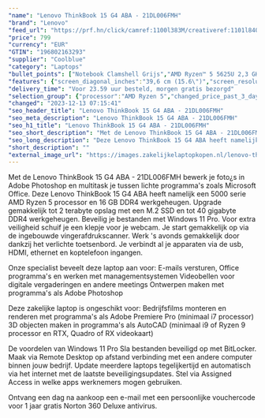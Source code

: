 ```yaml
---
"name": "Lenovo ThinkBook 15 G4 ABA - 21DL006FMH"
"brand": "Lenovo"
"feed_url": "https://prf.hn/click/camref:1100l383M/creativeref:1101l84031/destination:https%3A%2F%2Fwww.coolblue.nl%2Fproduct%2F923095"
"price": 799
"currency": "EUR"
"GTIN": "196802163293"
"supplier": "Coolblue"
"category": "Laptops"
"bullet_points": ["Notebook Clamshell Grijs","AMD Ryzen™ 5 5625U 2,3 GHz","39,6 cm (15.6\") Full HD 1920 x 1080 Pixels IPS LED backlight 16:9","16 GB DDR4-SDRAM 3200 MHz 1 x 8 GB","512 GB SSD","AMD Radeon Graphics","Wi-Fi 6 (802.11ax) Ethernet LAN 1000,100 Mbit/s Bluetooth 5.1","Lithium-Polymeer (LiPo) 45 Wh 6 uur 65 W","Windows 11 Pro 64-bit"]
"features": {"screen_diagonal_inches":"39,6 cm (15.6\")","screen_resolution":"1920 x 1080 Pixels","processor_family":"AMD Ryzen™ 5","memory_size":"16 GB","memory_type":"DDR4-SDRAM","total_storage_space":"512 GB","operating_system":"Windows 11 Pro","battery_capacity":"45 Wh","width":"357 mm","depth":"235 mm","height":"18,9 mm","weight":"1,7 kg"}
"delivery_time": "Voor 23.59 uur besteld, morgen gratis bezorgd"
"selection_group": {"processor":"AMD Ryzen 5","changed_price_past_3_days":false,"product_family":"ThinkBook"}
"changed": "2023-12-13 07:15:41"
"seo_header_title": "Lenovo ThinkBook 15 G4 ABA - 21DL006FMH"
"seo_meta_description": "Lenovo ThinkBook 15 G4 ABA - 21DL006FMH"
"seo_h1_title": "Lenovo ThinkBook 15 G4 ABA - 21DL006FMH"
"seo_short_description": "Met de Lenovo ThinkBook 15 G4 ABA - 21DL006FMH bewerk je foto¿s in Adobe Photoshop en multitask je tussen lichte programma's zoals Microsoft Office."
"seo_long_description": "Deze Lenovo ThinkBook 15 G4 ABA heeft namelijk een 5000 serie AMD Ryzen 5 processor en 16 GB DDR4 werkgeheugen. Upgrade gemakkelijk tot 2 terabyte opslag met een M. 2 SSD en tot 40 gigabyte DDR4 werkgeheugen. Beveilig je bestanden met Windows 11 Pro. Voor extra veiligheid schuif je een klepje voor je webcam. Je start gemakkelijk op via de ingebouwde vingerafdrukscanner. Werk 's avonds gemakkelijk door dankzij het verlichte toetsenbord. Je verbindt al je apparaten via de usb, HDMI, ethernet en koptelefoon ingangen. \r\n\r\nOnze specialist beveelt deze laptop aan voor:\r\nE-mails versturen, Office programma's en werken met managementsystemen\r\nVideobellen voor digitale vergaderingen en andere meetings\r\nOntwerpen maken met programma's als Adobe Photoshop\r\n\r\n\r\nDeze zakelijke laptop is ongeschikt voor:\r\nBedrijfsfilms monteren en renderen met programma's als Adobe Premiere Pro (minimaal i7 processor)\r\n3D objecten maken in programma's als AutoCAD (minimaal i9 of Ryzen 9 processor en RTX, Quadro of RX videokaart) \r\n\r\n\r\nDe voordelen van Windows 11 Pro\r\nSla bestanden beveiligd op met BitLocker. \r\nMaak via Remote Desktop op afstand verbinding met een andere computer binnen jouw bedrijf. \r\nUpdate meerdere laptops tegelijkertijd en automatisch via het internet met de laatste beveiligingsupdates. \r\nStel via Assigned Access in welke apps werknemers mogen gebruiken. \r\n\r\n \r\nOntvang een dag na aankoop een e-mail met een persoonlijke vouchercode voor 1 jaar gratis Norton 360 Deluxe antivirus."
"short_description": ""
"external_image_url": "https://images.zakelijkelaptopkopen.nl/lenovo-thinkbook-15-g4-aba-21dl006fmh.webp"
---
```


Met de Lenovo ThinkBook 15 G4 ABA - 21DL006FMH bewerk je foto¿s in Adobe Photoshop en multitask je tussen lichte programma's zoals Microsoft Office. Deze Lenovo ThinkBook 15 G4 ABA heeft namelijk een 5000 serie AMD Ryzen 5 processor en 16 GB DDR4 werkgeheugen. Upgrade gemakkelijk tot 2 terabyte opslag met een M.2 SSD en tot 40 gigabyte DDR4 werkgeheugen. Beveilig je bestanden met Windows 11 Pro. Voor extra veiligheid schuif je een klepje voor je webcam. Je start gemakkelijk op via de ingebouwde vingerafdrukscanner. Werk 's avonds gemakkelijk door dankzij het verlichte toetsenbord. Je verbindt al je apparaten via de usb, HDMI, ethernet en koptelefoon ingangen.

Onze specialist beveelt deze laptop aan voor:
E-mails versturen, Office programma's en werken met managementsystemen
Videobellen voor digitale vergaderingen en andere meetings
Ontwerpen maken met programma's als Adobe Photoshop


Deze zakelijke laptop is ongeschikt voor:
Bedrijfsfilms monteren en renderen met programma's als Adobe Premiere Pro (minimaal i7 processor)
3D objecten maken in programma's als AutoCAD (minimaal i9 of Ryzen 9 processor en RTX, Quadro of RX videokaart) 


De voordelen van Windows 11 Pro
Sla bestanden beveiligd op met BitLocker.
Maak via Remote Desktop op afstand verbinding met een andere computer binnen jouw bedrijf.
Update meerdere laptops tegelijkertijd en automatisch via het internet met de laatste beveiligingsupdates.
Stel via Assigned Access in welke apps werknemers mogen gebruiken.

 
Ontvang een dag na aankoop een e-mail met een persoonlijke vouchercode voor 1 jaar gratis Norton 360 Deluxe antivirus.
